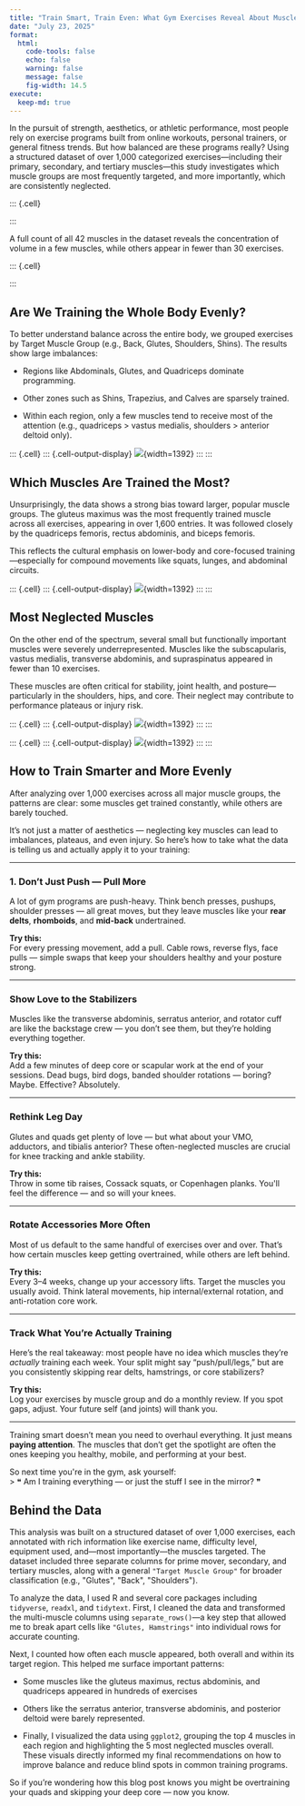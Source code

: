 ```yaml
---
title: "Train Smart, Train Even: What Gym Exercises Reveal About Muscle Imbalances"
date: "July 23, 2025"
format: 
  html:
    code-tools: false
    echo: false
    warning: false
    message: false
    fig-width: 14.5
execute: 
  keep-md: true
---
```


In the pursuit of strength, aesthetics, or athletic performance, most people rely on exercise programs built from online workouts, personal trainers, or general fitness trends. But how balanced are these programs really? Using a structured dataset of over 1,000 categorized exercises—including their primary, secondary, and tertiary muscles—this study investigates which muscle groups are most frequently targeted, and more importantly, which are consistently neglected.


::: {.cell}

:::


A full count of all 42 muscles in the dataset reveals the concentration of volume in a few muscles, while others appear in fewer than 30 exercises.


::: {.cell}

:::


## Are We Training the Whole Body Evenly?

To better understand balance across the entire body, we grouped exercises by Target Muscle Group (e.g., Back, Glutes, Shoulders, Shins). The results show large imbalances:

-   Regions like Abdominals, Glutes, and Quadriceps dominate programming.

-   Other zones such as Shins, Trapezius, and Calves are sparsely trained.

-   Within each region, only a few muscles tend to receive most of the attention (e.g., quadriceps \> vastus medialis, shoulders \> anterior deltoid only).


::: {.cell}
::: {.cell-output-display}
![](project_files/figure-html/unnamed-chunk-3-1.png){width=1392}
:::
:::


## **Which Muscles Are Trained the Most?**

Unsurprisingly, the data shows a strong bias toward larger, popular muscle groups. The gluteus maximus was the most frequently trained muscle across all exercises, appearing in over 1,600 entries. It was followed closely by the quadriceps femoris, rectus abdominis, and biceps femoris.

This reflects the cultural emphasis on lower-body and core-focused training—especially for compound movements like squats, lunges, and abdominal circuits.


::: {.cell}
::: {.cell-output-display}
![](project_files/figure-html/unnamed-chunk-4-1.png){width=1392}
:::
:::


## Most Neglected Muscles

On the other end of the spectrum, several small but functionally important muscles were severely underrepresented. Muscles like the subscapularis, vastus medialis, transverse abdominis, and supraspinatus appeared in fewer than 10 exercises.

These muscles are often critical for stability, joint health, and posture—particularly in the shoulders, hips, and core. Their neglect may contribute to performance plateaus or injury risk.


::: {.cell}
::: {.cell-output-display}
![](project_files/figure-html/unnamed-chunk-5-1.png){width=1392}
:::
:::




::: {.cell}
::: {.cell-output-display}
![](project_files/figure-html/unnamed-chunk-6-1.png){width=1392}
:::
:::



## How to Train Smarter and More Evenly

After analyzing over 1,000 exercises across all major muscle groups, the patterns are clear: some muscles get trained constantly, while others are barely touched.

It’s not just a matter of aesthetics — neglecting key muscles can lead to imbalances, plateaus, and even injury. So here’s how to take what the data is telling us and actually apply it to your training:

------------------------------------------------------------------------

### 1. Don’t Just Push — Pull More

A lot of gym programs are push-heavy. Think bench presses, pushups, shoulder presses — all great moves, but they leave muscles like your **rear delts**, **rhomboids**, and **mid-back** undertrained.

**Try this:**\
For every pressing movement, add a pull. Cable rows, reverse flys, face pulls — simple swaps that keep your shoulders healthy and your posture strong.

------------------------------------------------------------------------

### Show Love to the Stabilizers

Muscles like the transverse abdominis, serratus anterior, and rotator cuff are like the backstage crew — you don’t see them, but they’re holding everything together.

**Try this:**\
Add a few minutes of deep core or scapular work at the end of your sessions. Dead bugs, bird dogs, banded shoulder rotations — boring? Maybe. Effective? Absolutely.

------------------------------------------------------------------------

### Rethink Leg Day

Glutes and quads get plenty of love — but what about your VMO, adductors, and tibialis anterior? These often-neglected muscles are crucial for knee tracking and ankle stability.

**Try this:**\
Throw in some tib raises, Cossack squats, or Copenhagen planks. You'll feel the difference — and so will your knees.

------------------------------------------------------------------------

### Rotate Accessories More Often

Most of us default to the same handful of exercises over and over. That’s how certain muscles keep getting overtrained, while others are left behind.

**Try this:**\
Every 3–4 weeks, change up your accessory lifts. Target the muscles you usually avoid. Think lateral movements, hip internal/external rotation, and anti-rotation core work.

------------------------------------------------------------------------

### Track What You’re Actually Training

Here’s the real takeaway: most people have no idea which muscles they’re *actually* training each week. Your split might say “push/pull/legs,” but are you consistently skipping rear delts, hamstrings, or core stabilizers?

**Try this:**\
Log your exercises by muscle group and do a monthly review. If you spot gaps, adjust. Your future self (and joints) will thank you.

------------------------------------------------------------------------

Training smart doesn’t mean you need to overhaul everything. It just means **paying attention**. The muscles that don’t get the spotlight are often the ones keeping you healthy, mobile, and performing at your best.

So next time you're in the gym, ask yourself:\
\> ❝ Am I training everything — or just the stuff I see in the mirror? ❞

## Behind the Data

This analysis was built on a structured dataset of over 1,000 exercises, each annotated with rich information like exercise name, difficulty level, equipment used, and—most importantly—the muscles targeted. The dataset included three separate columns for prime mover, secondary, and tertiary muscles, along with a general `"Target Muscle Group"` for broader classification (e.g., "Glutes", "Back", "Shoulders").

To analyze the data, I used R and several core packages including `tidyverse`, `readxl`, and `tidytext`. First, I cleaned the data and transformed the multi-muscle columns using `separate_rows()`—a key step that allowed me to break apart cells like `"Glutes, Hamstrings"` into individual rows for accurate counting.

Next, I counted how often each muscle appeared, both overall and within its target region. This helped me surface important patterns:

-   Some muscles like the gluteus maximus, rectus abdominis, and quadriceps appeared in hundreds of exercises

-   Others like the serratus anterior, transverse abdominis, and posterior deltoid were barely represented.

-   Finally, I visualized the data using `ggplot2`, grouping the top 4 muscles in each region and highlighting the 5 most neglected muscles overall. These visuals directly informed my final recommendations on how to improve balance and reduce blind spots in common training programs.

So if you’re wondering how this blog post knows you might be overtraining your quads and skipping your deep core — now you know.

